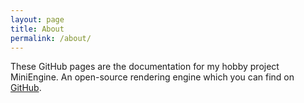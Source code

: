 ```yaml
---
layout: page
title: About
permalink: /about/
---
```


These GitHub pages are the documentation for my hobby project MiniEngine. An open-source rendering engine which you can find on [GitHub](https://github.com/roy-t/MiniRTS).
